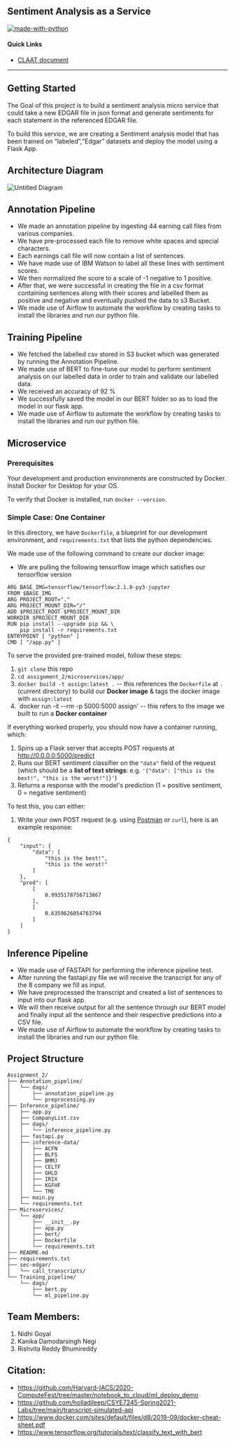 ## Sentiment Analysis as a Service

[![made-with-python](https://img.shields.io/badge/Made%20with-Python-1f425f.svg)](https://www.python.org/)


#### Quick Links

- [CLAAT document](https://codelabs-preview.appspot.com/?file_id=144roiAJiPBYUafr9KmRLWfGBjUZ6QQAoOFBrQ3PYJn4#0)


---
## Getting Started
The Goal of this project is to build a sentiment analysis micro service that could take a new EDGAR file in json format and generate sentiments for each statement in the referenced EDGAR file.

To build this service, we are creating  a Sentiment analysis model that has been trained on “labeled”,“Edgar” datasets and deploy the model using a Flask App. 

## Architecture Diagram

![Untitled Diagram](https://user-images.githubusercontent.com/56357740/112658142-81f43280-8e29-11eb-964f-ca848c57d682.png)

## Annotation Pipeline

- We made an annotation pipeline by ingesting 44 earning call files from various companies.
- We have pre-processed each file to remove white spaces and special characters. 
- Each earnings call file will now contain a list of sentences.
- We have made use of IBM Watson to label all these lines with sentiment scores. 
- We then normalized the score to a scale of -1 negative to 1 positive.
- After that, we were successful in creating the file in a csv format containing sentences along with their scores and labelled them as positive and negative and eventually pushed the data to s3 Bucket.
- We made use of Airflow to automate the workflow by creating tasks to install the libraries and run our python file.


## Training Pipeline

- We fetched the labelled csv stored in S3 bucket which was generated by running the Annotation Pipeline.
- We made use of  BERT to fine-tune our model to perform sentiment analysis on our labelled data in order to train and validate our labelled data.
- We received an accuracy of 92 % 
- We successfully saved the model in our BERT folder so as to load the model in our flask app.
- We made use of Airflow to automate the workflow by creating tasks to install the libraries and run our python file.


## Microservice

### Prerequisites
Your development and production environments are constructed by Docker. Install Docker for Desktop for your OS.

To verify that Docker is installed, run `docker --version`.

### Simple Case: One Container
In this directory, we have `Dockerfile`, a blueprint for our development environment, and `requirements.txt` that lists the python dependencies.


We made use of the following command to create our docker image:

- We are pulling the following tensorflow image which satisfies our tensorflow version
```
ARG BASE_IMG=tensorflow/tensorflow:2.1.0-py3-jupyter
FROM $BASE_IMG
ARG PROJECT_ROOT="."
ARG PROJECT_MOUNT_DIR="/"
ADD $PROJECT_ROOT $PROJECT_MOUNT_DIR
WORKDIR $PROJECT_MOUNT_DIR
RUN pip install --upgrade pip && \
    pip install -r requirements.txt
ENTRYPOINT [ "python" ]
CMD [ "/app.py" ]
```

To serve the provided pre-trained model, follow these steps:
1. `git clone` this repo
2. `cd assignment_2/microservices/app/`
3. `docker build -t assign:latest .` -- this references the `Dockerfile` at `.` (current directory) to build our **Docker image** & tags the docker image with `assign:latest`
4. `docker run -it --rm -p 5000:5000 assign' -- this refers to the image we built to run a **Docker container**

If everything worked properly, you should now have a container running, which:
1. Spins up a Flask server that accepts POST requests at http://0.0.0.0:5000/predict
2. Runs our BERT sentiment classifier on the `"data"` field of the request (which should be a **list of text strings**: e.g. `'{"data": ["this is the best!", "this is the worst!"]}'`)
3. Returns a response with the model's prediction (1 = positive sentiment, 0 = negative sentiment)

To test this, you can either:

1. Write your own POST request (e.g. using [Postman](https://www.getpostman.com/) or `curl`), here is an example response:

```
{
    "input": {
        "data": [
            "this is the best!",
            "this is the worst!"
        ]
    },
    "pred": [
        [
            0.9935178756713867
        ],
        [
            0.6359626054763794
        ]
    ]
}
```



## Inference Pipeline

- We made use of FASTAPI for performing the inference pipeline test.
- After running the fastapi.py file we will receive the transcript for any of the 8 company we fill as input.
- We have preprocessed the transcript and created a list of sentences to input into our flask app.
- We will then receive output for all the sentence through our BERT model and finally input all the sentence and their respective predictions into a CSV file.
- We made use of Airflow to automate the workflow by creating tasks to install the libraries and run our python file.

## Project Structure
```
Assignment_2/
├── Annotation_pipeline/
│   └── dags/
│       ├── annotation_pipeline.py
│       └── preprocessing.py
├── Inference_pipeline/
│   ├── app.py
│   ├── CompanyList.csv
│   ├── dags/
│   │   └── inference_pipeline.py
│   ├── fastapi.py
│   ├── inference-data/
│   │   ├── ACFN
│   │   ├── BLFS
│   │   ├── BMMJ
│   │   ├── CELTF
│   │   ├── GHLD
│   │   ├── IRIX
│   │   ├── KGFHF
│   │   └── TME
│   ├── main.py
│   └── requirements.txt
├── Microservices/
│   └── app/
│       ├── __init__.py
│       ├── app.py
│       ├── bert/
│       ├── Dockerfile
│       └── requirements.txt
├── README.md
├── requirements.txt
├── sec-edgar/
│   └── call_transcripts/
└── Training_pipeline/
    └── dags/
        ├── bert.py
        └── ml_pipeline.py
```
## Team Members:

1. Nidhi Goyal
2. Kanika Damodarsingh Negi
3. Rishvita Reddy Bhumireddy


## Citation:

- https://github.com/Harvard-IACS/2020-ComputeFest/tree/master/notebook_to_cloud/ml_deploy_demo
- https://github.com/holladileep/CSYE7245-Spring2021-Labs/tree/main/transcript-simulated-api
- https://www.docker.com/sites/default/files/d8/2019-09/docker-cheat-sheet.pdf
- https://www.tensorflow.org/tutorials/text/classify_text_with_bert

